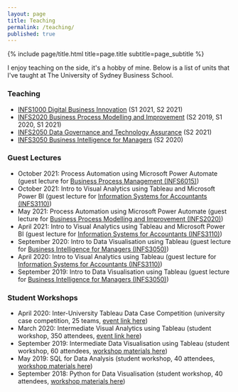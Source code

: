 ```yaml
---
layout: page
title: Teaching
permalink: /teaching/
published: true
---
```


<div class="page" markdown="1">

{% include page/title.html title=page.title subtitle=page_subtitle %}

I enjoy teaching on the side, it's a hobby of mine. Below is a list of units that I've taught at The University of Sydney Business School.

### Teaching

- [INFS1000 Digital Business Innovation](https://www.sydney.edu.au/units/INFS1000) (S1 2021, S2 2021)
- [INFS2020 Business Process Modelling and Improvement](https://www.sydney.edu.au/units/INFS2020) (S2 2019, S1 2020, S1 2021)
- [INFS2050 Data Governance and Technology Assurance](https://www.sydney.edu.au/units/INFS2050) (S2 2021)
- [INFS3050 Business Intelligence for Managers](https://www.sydney.edu.au/units/INFS3050) (S2 2020)

### Guest Lectures

- October 2021: Process Automation using Microsoft Power Automate (guest lecture for [Business Process Management (INFS6015)](https://www.sydney.edu.au/units/INFS6015))
- October 2021: Intro to Visual Analytics using Tableau and Microsoft Power BI (guest lecture for [Information Systems for Accountants (INFS3110)](https://www.sydney.edu.au/units/INFS3110))
- May 2021: Process Automation using Microsoft Power Automate (guest lecture for [Business Process Modelling and Improvement (INFS2020)](https://www.sydney.edu.au/units/INFS2020))
- April 2021: Intro to Visual Analytics using Tableau and Microsoft Power BI (guest lecture for [Information Systems for Accountants (INFS3110)](https://www.sydney.edu.au/units/INFS3110))
- September 2020: Intro to Data Visualisation using Tableau (guest lecture for [Business Intelligence for Managers (INFS3050)](https://www.sydney.edu.au/units/INFS3050))
- April 2020: Intro to Visual Analytics using Tableau (guest lecture for [Information Systems for Accountants (INFS3110)](https://www.sydney.edu.au/units/INFS3110))
- September 2019: Intro to Data Visualisation using Tableau (guest lecture for [Business Intelligence for Managers (INFS3050)](https://www.sydney.edu.au/units/INFS3050))

### Student Workshops
- April 2020: Inter-University Tableau Data Case Competition (university case competition, 25 teams, [event link here](https://usergroups.tableau.com/sydneydatacomp))
- March 2020: Intermediate Visual Analytics using Tableau (student workshop, 350 attendees, [event link here](https://usergroups.tableau.com/usyd))
- September 2019: Intermediate Data Visualisation using Tableau (student workshop, 60 attendees, [workshop materials here](https://jeffreycklo.github.io/workshops/))
- May 2019: SQL for Data Analysis (student workshop, 40 attendees, [workshop materials here](https://jeffreycklo.github.io/workshops/))
- September 2018: Python for Data Visualisation (student workshop, 40 attendees, [workshop materials here](https://jeffreycklo.github.io/workshops/))
